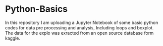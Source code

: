 # Python-Basics
In this repository I am uploading a Jupyter Notebook of some basic python codes for data pre processing and analysis, Including loops and boxplot.
The data for the explo was exracted from an open source database form kaggle.

